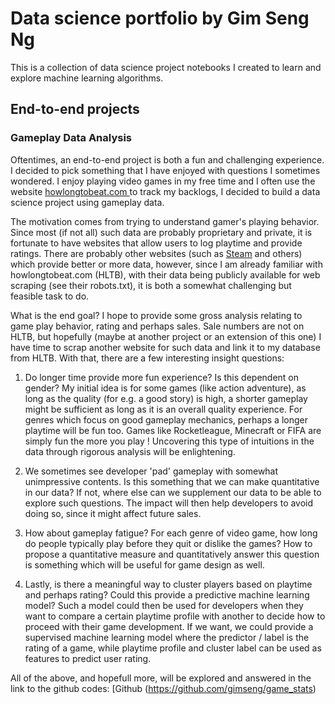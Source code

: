# Data science portfolio by Gim Seng Ng

This is a collection of data science project notebooks I created to learn and explore machine learning algorithms.

## End-to-end projects

### Gameplay Data Analysis

Oftentimes, an end-to-end project is both a fun and challenging experience. I decided to pick something that I have enjoyed with questions I sometimes wondered. I enjoy playing video games in my free time and I often use the website [howlongtobeat.com ](howlongtobeat.com) to track my backlogs, I decided to build a data science project using gameplay data.

The motivation comes from trying to understand gamer's playing behavior. Since most (if not all) such data are probably proprietary and private, it is fortunate to have websites that allow users to log playtime and provide ratings. There are probably other websites (such as [Steam](https://steamcommunity.com) and others) which provide better or more data, however, since I am already familiar with howlongtobeat.com (HLTB), with their data being publicly available for web scraping (see their robots.txt), it is both a somewhat challenging but feasible task to do.

What is the end goal? I hope to provide some gross analysis relating to game play behavior, rating and perhaps sales. Sale numbers are not on HLTB, but hopefully (maybe at another project or an extension of this one) I have time to scrap another website for such data and link it to my database from HLTB. With that, there are a few interesting insight questions:

1. Do longer time provide more fun experience? Is this dependent on gender? 
My initial idea is for some games (like action adventure), as long as the quality (for e.g. a good story) is high, a shorter gameplay might be sufficient as long as it is an overall quality experience. For genres which focus on good gameplay mechanics, perhaps a longer playtime will be fun too. Games like Rocketleague, Minecraft or FIFA are simply fun the more you play ! Uncovering this type of intuitions in the data through rigorous analysis will be enlightening.

2. We sometimes see developer 'pad' gameplay with somewhat unimpressive contents. Is this something that we can make quantitative in our data? If not, where else can we supplement our data to be able to explore such questions. The impact will then help developers to avoid doing so, since it might affect future sales.

3. How about gameplay fatigue? For each genre of video game, how long do people typically play before they quit or dislike the games? How to propose a quantitative measure and quantitatively answer this question is something which will be useful for game design as well.

4. Lastly, is there a meaningful way to cluster players based on playtime and perhaps rating? Could this provide a predictive machine learning model? Such a model could then be used for developers when they want to compare a certain playtime profile with another to decide how to proceed with their game development. If we want, we could provide a supervised machine learning model where the predictor / label is the rating of a game, while playtime profile and cluster label can be used as features to predict user rating.

All of the above, and hopefull more, will be explored and answered in the link to the github codes: [Github (https://github.com/gimseng/game_stats)



<!---
[Github](https://github.com/.../.ipynb) 
[nbviewer](http://nbviewer.jupyter.org/github/ ....ipynb)

## Classification problems

## Regression problems

## Natural language processing


## Clustering

## Neural networks

## Data exploration and analysis

## Recommendation systems
--->



